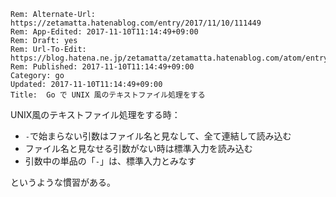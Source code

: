 ```header
Rem: Alternate-Url: https://zetamatta.hatenablog.com/entry/2017/11/10/111449
Rem: App-Edited: 2017-11-10T11:14:49+09:00
Rem: Draft: yes
Rem: Url-To-Edit: https://blog.hatena.ne.jp/zetamatta/zetamatta.hatenablog.com/atom/entry/8599973812316392801
Rem: Published: 2017-11-10T11:14:49+09:00
Category: go
Updated: 2017-11-10T11:14:49+09:00
Title:  Go で UNIX 風のテキストファイル処理をする
```
UNIX風のテキストファイル処理をする時：

- `-`で始まらない引数はファイル名と見なして、全て連結して読み込む
- ファイル名と見なせる引数がない時は標準入力を読み込む
- 引数中の単品の「`-`」は、標準入力とみなす

というような慣習がある。
